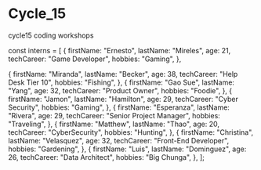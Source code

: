 # Cycle_15

cycle15 coding workshops

const interns = [
{
firstName: "Ernesto",
lastName: "Mireles",
age: 21,
techCareer: "Game Developer",
hobbies: "Gaming",
},

{
firstName: "Miranda",
lastName: "Becker",
age: 38,
techCareer: "Help Desk Tier 10",
hobbies: "Fishing",
},
{
firstName: "Gao Sue",
lastName: "Yang",
age: 32,
techCareer: "Product Owner",
hobbies: "Foodie",
},
{
firstName: "Jamon",
lastName: "Hamilton",
age: 29,
techCareer: "Cyber Security",
hobbies: "Gaming",
},
{
firstName: "Esperanza",
lastName: "Rivera",
age: 29,
techCareer: "Senior Project Manager",
hobbies: "Traveling",
},
{
firstName: "Matthew",
lastName: "Thao",
age: 20,
techCareer: "CyberSecurity",
hobbies: "Hunting",
},
{
firstName: "Christina",
lastName: "Velasquez",
age: 32,
techCareer: "Front-End Developer",
hobbies: "Gardening",
},
{
firstName: "Luis",
lastName: "Dominguez",
age: 26,
techCareer: "Data Architect",
hobbies: "Big Chunga",
},
];
